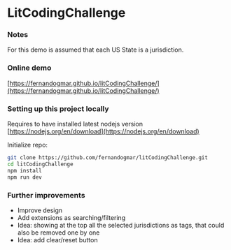 # LitCodingChallenge

### Notes
 For this demo is assumed that each US State is a jurisdiction.

### Online demo
  [https://fernandogmar.github.io/litCodingChallenge/](https://fernandogmar.github.io/litCodingChallenge/)

### Setting up this project locally

Requires to have installed latest nodejs version [https://nodejs.org/en/download](https://nodejs.org/en/download)

Initialize repo:

```sh
git clone https://github.com/fernandogmar/litCodingChallenge.git
cd litCodingChallenge
npm install
npm run dev
```

### Further improvements

- Improve design 
- Add extensions as searching/filtering  
- Idea: showing at the top all the selected jurisdictions as tags, that could also be removed one by one
- Idea: add clear/reset button
